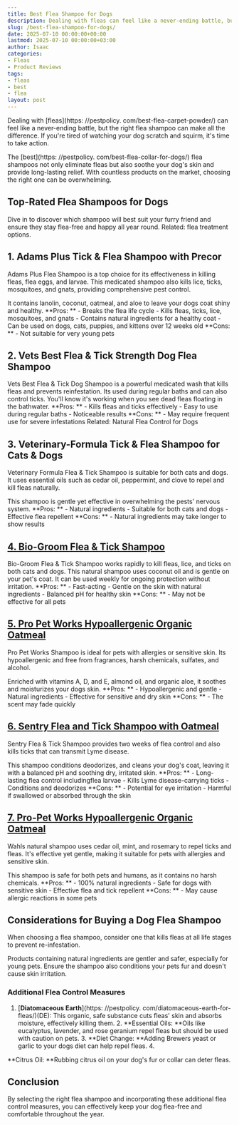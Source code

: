 ```yaml
---
title: Best Flea Shampoo for Dogs
description: Dealing with fleas can feel like a never-ending battle, but the right flea shampoo can make all the difference. If you're tired of watching your dog scratch...
slug: /best-flea-shampoo-for-dogs/
date: 2025-07-10 00:00:00+00:00
lastmod: 2025-07-10 00:00:00+03:00
author: Isaac
categories:
- Fleas
- Product Reviews
tags:
- fleas
- best
- flea
layout: post
---
```


Dealing with [fleas](https: //pestpolicy. com/best-flea-carpet-powder/) can feel like a never-ending battle, but the right flea shampoo can make all the difference. If you're tired of watching your dog scratch and squirm, it's time to take action.

The [best](https: //pestpolicy. com/best-flea-collar-for-dogs/) flea shampoos not only eliminate fleas but also soothe your dog's skin and provide long-lasting relief. With countless products on the market, choosing the right one can be overwhelming.

##  Top-Rated Flea Shampoos for Dogs

Dive in to discover which shampoo will best suit your furry friend and ensure they stay flea-free and happy all year round. Related: flea treatment options.

##  **1. Adams Plus Tick & Flea Shampoo with Precor**

Adams Plus Flea Shampoo is a top choice for its effectiveness in killing fleas, flea eggs, and larvae. This medicated shampoo also kills lice, ticks, mosquitoes, and gnats, providing comprehensive pest control.

It contains lanolin, coconut, oatmeal, and aloe to leave your dogs coat shiny and healthy. **Pros: ** - Breaks the flea life cycle - Kills fleas, ticks, lice, mosquitoes, and gnats - Contains natural ingredients for a healthy coat - Can be used on dogs, cats, puppies, and kittens over 12 weeks old **Cons: ** - Not suitable for very young pets

##  **2. Vets Best Flea & Tick Strength Dog Flea Shampoo**

Vets Best Flea & Tick Dog Shampoo is a powerful medicated wash that kills fleas and prevents reinfestation. Its used during regular baths and can also control ticks. You'll know it's working when you see dead fleas floating in the bathwater. **Pros: ** - Kills fleas and ticks effectively - Easy to use during regular baths - Noticeable results **Cons: ** - May require frequent use for severe infestations Related: Natural Flea Control for Dogs

##  **3. Veterinary-Formula Tick & Flea Shampoo for Cats & Dogs**

Veterinary Formula Flea & Tick Shampoo is suitable for both cats and dogs. It uses essential oils such as cedar oil, peppermint, and clove to repel and kill fleas naturally.

This shampoo is gentle yet effective in overwhelming the pests' nervous system. **Pros: ** - Natural ingredients - Suitable for both cats and dogs - Effective flea repellent **Cons: ** - Natural ingredients may take longer to show results

##  [4. Bio-Groom Flea & Tick Shampoo](https://www.amazon.com/dp/B001EUE8SU?&linkCode=ll1&tag=p-policy-20&linkId=eba7469901b773422aee8d03d91b4c40&language=en_US&ref_=as_li_ss_tl)

Bio-Groom Flea & Tick Shampoo works rapidly to kill fleas, lice, and ticks on both cats and dogs. This natural shampoo uses coconut oil and is gentle on your pet's coat. It can be used weekly for ongoing protection without irritation. **Pros: ** - Fast-acting - Gentle on the skin with natural ingredients - Balanced pH for healthy skin **Cons: ** - May not be effective for all pets

##  [5. Pro Pet Works Hypoallergenic Organic Oatmeal](https://www.amazon.com/dp/B018FGSTT4?&linkCode=ll1&tag=p-policy-20&linkId=1603165fdfedf4b85f0e826e19fbf237&language=en_US&ref_=as_li_ss_tl)

Pro Pet Works Shampoo is ideal for pets with allergies or sensitive skin. Its hypoallergenic and free from fragrances, harsh chemicals, sulfates, and alcohol.

Enriched with vitamins A, D, and E, almond oil, and organic aloe, it soothes and moisturizes your dogs skin. **Pros: ** - Hypoallergenic and gentle - Natural ingredients - Effective for sensitive and dry skin **Cons: ** - The scent may fade quickly

##  [6. Sentry Flea and Tick Shampoo with Oatmeal](https://www.amazon.com/dp/B001VIY6GO?th=1&linkCode=ll1&tag=p-policy-20&linkId=cb014f5f1069d0ac7fe4f4283b41c521&language=en_US&ref_=as_li_ss_tl)

Sentry Flea & Tick Shampoo provides two weeks of flea control and also kills ticks that can transmit Lyme disease.

This shampoo conditions deodorizes, and cleans your dog's coat, leaving it with a balanced pH and soothing dry, irritated skin. **Pros: ** - Long-lasting flea control includingflea larvae - Kills Lyme disease-carrying ticks - Conditions and deodorizes **Cons: ** - Potential for eye irritation - Harmful if swallowed or absorbed through the skin

##  [7. Pro-Pet Works Hypoallergenic Organic Oatmeal](https://www.amazon.com/dp/B018FGSTT4?&linkCode=ll1&tag=p-policy-20&linkId=ba1c3aec635ff313f7cc3541c8716718&language=en_US&ref_=as_li_ss_tl)

Wahls natural shampoo uses cedar oil, mint, and rosemary to repel ticks and fleas. It's effective yet gentle, making it suitable for pets with allergies and sensitive skin.

This shampoo is safe for both pets and humans, as it contains no harsh chemicals. **Pros: ** - 100% natural ingredients - Safe for dogs with sensitive skin - Effective flea and tick repellent **Cons: ** - May cause allergic reactions in some pets

##  Considerations for Buying a Dog Flea Shampoo

When choosing a flea shampoo, consider one that kills fleas at all life stages to prevent re-infestation.

Products containing natural ingredients are gentler and safer, especially for young pets. Ensure the shampoo also conditions your pets fur and doesn't cause skin irritation.

###  Additional Flea Control Measures

1. [**Diatomaceous Earth**](https: //pestpolicy. com/diatomaceous-earth-for-fleas/)(DE): This organic, safe substance cuts fleas' skin and absorbs moisture, effectively killing them. 2. **Essential Oils: **Oils like eucalyptus, lavender, and rose geranium repel fleas but should be used with caution on pets. 3. **Diet Change: **Adding Brewers yeast or garlic to your dogs diet can help repel fleas. 4.

**Citrus Oil: **Rubbing citrus oil on your dog's fur or collar can deter fleas.

##  Conclusion

By selecting the right flea shampoo and incorporating these additional flea control measures, you can effectively keep your dog flea-free and comfortable throughout the year.
